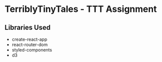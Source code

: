 # TerriblyTinyTales - TTT Assignment

## Libraries Used
- create-react-app
- react-router-dom
- styled-components
- d3
